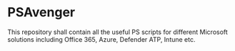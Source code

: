 # PSAvenger
This repository shall contain all the useful PS scripts for different Microsoft solutions including Office 365, Azure, Defender ATP, Intune etc.
